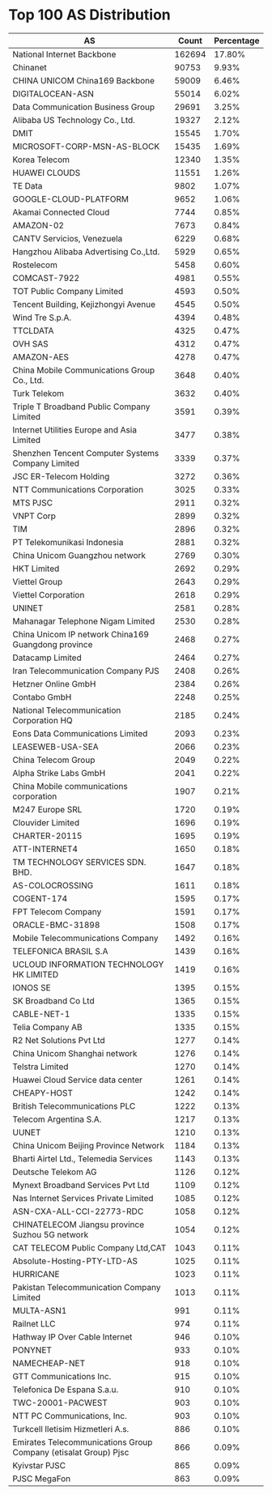 # Top 100 AS Distribution
| AS | Count | Percentage |
|----|----|----|
| National Internet Backbone | 162694 | 17.80% |
| Chinanet | 90753 | 9.93% |
| CHINA UNICOM China169 Backbone | 59009 | 6.46% |
| DIGITALOCEAN-ASN | 55014 | 6.02% |
| Data Communication Business Group | 29691 | 3.25% |
| Alibaba US Technology Co., Ltd. | 19327 | 2.12% |
| DMIT | 15545 | 1.70% |
| MICROSOFT-CORP-MSN-AS-BLOCK | 15435 | 1.69% |
| Korea Telecom | 12340 | 1.35% |
| HUAWEI CLOUDS | 11551 | 1.26% |
| TE Data | 9802 | 1.07% |
| GOOGLE-CLOUD-PLATFORM | 9652 | 1.06% |
| Akamai Connected Cloud | 7744 | 0.85% |
| AMAZON-02 | 7673 | 0.84% |
| CANTV Servicios, Venezuela | 6229 | 0.68% |
| Hangzhou Alibaba Advertising Co.,Ltd. | 5929 | 0.65% |
| Rostelecom | 5458 | 0.60% |
| COMCAST-7922 | 4981 | 0.55% |
| TOT Public Company Limited | 4593 | 0.50% |
| Tencent Building, Kejizhongyi Avenue | 4545 | 0.50% |
| Wind Tre S.p.A. | 4394 | 0.48% |
| TTCLDATA | 4325 | 0.47% |
| OVH SAS | 4312 | 0.47% |
| AMAZON-AES | 4278 | 0.47% |
| China Mobile Communications Group Co., Ltd. | 3648 | 0.40% |
| Turk Telekom | 3632 | 0.40% |
| Triple T Broadband Public Company Limited | 3591 | 0.39% |
| Internet Utilities Europe and Asia Limited | 3477 | 0.38% |
| Shenzhen Tencent Computer Systems Company Limited | 3339 | 0.37% |
| JSC ER-Telecom Holding | 3272 | 0.36% |
| NTT Communications Corporation | 3025 | 0.33% |
| MTS PJSC | 2911 | 0.32% |
| VNPT Corp | 2899 | 0.32% |
| TIM | 2896 | 0.32% |
| PT Telekomunikasi Indonesia | 2881 | 0.32% |
| China Unicom Guangzhou network | 2769 | 0.30% |
| HKT Limited | 2692 | 0.29% |
| Viettel Group | 2643 | 0.29% |
| Viettel Corporation | 2618 | 0.29% |
| UNINET | 2581 | 0.28% |
| Mahanagar Telephone Nigam Limited | 2530 | 0.28% |
| China Unicom IP network China169 Guangdong province | 2468 | 0.27% |
| Datacamp Limited | 2464 | 0.27% |
| Iran Telecommunication Company PJS | 2408 | 0.26% |
| Hetzner Online GmbH | 2384 | 0.26% |
| Contabo GmbH | 2248 | 0.25% |
| National Telecommunication Corporation HQ | 2185 | 0.24% |
| Eons Data Communications Limited | 2093 | 0.23% |
| LEASEWEB-USA-SEA | 2066 | 0.23% |
| China Telecom Group | 2049 | 0.22% |
| Alpha Strike Labs GmbH | 2041 | 0.22% |
| China Mobile communications corporation | 1907 | 0.21% |
| M247 Europe SRL | 1720 | 0.19% |
| Clouvider Limited | 1696 | 0.19% |
| CHARTER-20115 | 1695 | 0.19% |
| ATT-INTERNET4 | 1650 | 0.18% |
| TM TECHNOLOGY SERVICES SDN. BHD. | 1647 | 0.18% |
| AS-COLOCROSSING | 1611 | 0.18% |
| COGENT-174 | 1595 | 0.17% |
| FPT Telecom Company | 1591 | 0.17% |
| ORACLE-BMC-31898 | 1508 | 0.17% |
| Mobile Telecommunications Company | 1492 | 0.16% |
| TELEFONICA BRASIL S.A | 1439 | 0.16% |
| UCLOUD INFORMATION TECHNOLOGY HK LIMITED | 1419 | 0.16% |
| IONOS SE | 1395 | 0.15% |
| SK Broadband Co Ltd | 1365 | 0.15% |
| CABLE-NET-1 | 1335 | 0.15% |
| Telia Company AB | 1335 | 0.15% |
| R2 Net Solutions Pvt Ltd | 1277 | 0.14% |
| China Unicom Shanghai network | 1276 | 0.14% |
| Telstra Limited | 1270 | 0.14% |
| Huawei Cloud Service data center | 1261 | 0.14% |
| CHEAPY-HOST | 1242 | 0.14% |
| British Telecommunications PLC | 1222 | 0.13% |
| Telecom Argentina S.A. | 1217 | 0.13% |
| UUNET | 1210 | 0.13% |
| China Unicom Beijing Province Network | 1184 | 0.13% |
| Bharti Airtel Ltd., Telemedia Services | 1143 | 0.13% |
| Deutsche Telekom AG | 1126 | 0.12% |
| Mynext Broadband Services Pvt Ltd | 1109 | 0.12% |
| Nas Internet Services Private Limited | 1085 | 0.12% |
| ASN-CXA-ALL-CCI-22773-RDC | 1058 | 0.12% |
| CHINATELECOM Jiangsu province Suzhou 5G network | 1054 | 0.12% |
| CAT TELECOM Public Company Ltd,CAT | 1043 | 0.11% |
| Absolute-Hosting-PTY-LTD-AS | 1025 | 0.11% |
| HURRICANE | 1023 | 0.11% |
| Pakistan Telecommunication Company Limited | 1013 | 0.11% |
| MULTA-ASN1 | 991 | 0.11% |
| Railnet LLC | 974 | 0.11% |
| Hathway IP Over Cable Internet | 946 | 0.10% |
| PONYNET | 933 | 0.10% |
| NAMECHEAP-NET | 918 | 0.10% |
| GTT Communications Inc. | 915 | 0.10% |
| Telefonica De Espana S.a.u. | 910 | 0.10% |
| TWC-20001-PACWEST | 903 | 0.10% |
| NTT PC Communications, Inc. | 903 | 0.10% |
| Turkcell Iletisim Hizmetleri A.s. | 886 | 0.10% |
| Emirates Telecommunications Group Company (etisalat Group) Pjsc | 866 | 0.09% |
| Kyivstar PJSC | 865 | 0.09% |
| PJSC MegaFon | 863 | 0.09% |

